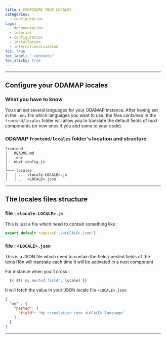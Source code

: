 ```yaml
---
title : CONFIGURE YOUR LOCALES
categories:
  - configuration
tags:
  - documentation
  - tutorial
  - configuration
  - installation
  - internationalization
toc: true
toc_label: " contents"
toc_sticky: true
---
```


--------

## Configure your ODAMAP locales
 
### What you have to know

You can set several languages for your ODAMAP instance. After having set in the `.env` file which languages you want to use, the files contained in the `frontend/locales` folder will allow you to translate the default fields of nuxt components (or new ones if you add some to your code).

### ODAMAP `frontend/locales` folder's location and structure

```
frontend
│   README.md
│   .env
│   nuxt.config.js
│
└─── locales
│   │ ... <locale-LOCALE>.js
│   │ ... <LOCALE>.json

```

----------

## The locales files structure

### file : `<locale-LOCALE>.js`

This is just a file which need to contain something like :

  ```js
  export default require('./<LOCALE>.json')
  ```


### file : `<LOCALE>.json`

This is a JSON file which need to contain the field / nested fields of the texts i18n will translate each time it will be activated in a nuxt component.

For instance when you'll cross :

```js
  {{ $t('my.nested.field', locale) }}
```

It will fetch the value in your JSON locale file `<LOCALE>.json`:

```json
{
  "my" : {
    "nested": {
      "field": "My translation into <LOCALE> language"
    }
  }
}
```

------------

<br>
<br>
